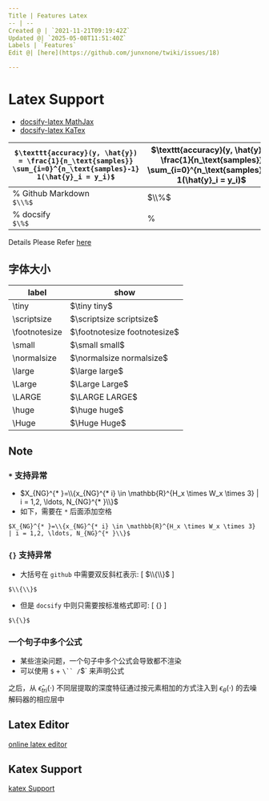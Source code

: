 ```yaml
---
Title | Features Latex
-- | --
Created @ | `2021-11-21T09:19:42Z`
Updated @| `2025-05-08T11:51:40Z`
Labels | `Features`
Edit @| [here](https://github.com/junxnone/twiki/issues/18)

---
```

# Latex Support

- [docsify-latex MathJax](https://scruel.github.io/docsify-latex/#/?id=with-mathjax)
- [docsify-latex KaTex](https://scruel.github.io/docsify-latex/#/?id=with-katex)

`$\texttt{accuracy}(y, \hat{y}) = \frac{1}{n_\text{samples}} \sum_{i=0}^{n_\text{samples}-1} 1(\hat{y}_i = y_i)$` | $\texttt{accuracy}(y, \hat{y}) = \frac{1}{n_\text{samples}} \sum_{i=0}^{n_\text{samples}-1} 1(\hat{y}_i = y_i)$
-- | --
%  Github Markdown<br> `$\\%$` | $\\%$ 
% docsify <br> `$\%$` | $\%$ 


Details Please Refer [here](https://junxnone.github.io/docsify-katex/docs/#/supported)

## 字体大小

label | show
-- | --
\tiny | $\tiny tiny$
\scriptsize| $\scriptsize scriptsize$
\footnotesize| $\footnotesize footnotesize$
\small| $\small small$
\normalsize| $\normalsize normalsize$
\large| $\large large$
\Large| $\Large Large$
\LARGE| $\LARGE LARGE$
\huge| $\huge huge$
\Huge| $\Huge Huge$

## Note

### `*` 支持异常

- $X_{NG}^{* }=\\{x_{NG}^{* i} \in \mathbb{R}^{H_x \times W_x \times 3} | i = 1,2, \ldots, N_{NG}^{* }\\}$ 
- 如下，需要在 `*` 后面添加空格

```
$X_{NG}^{* }=\\{x_{NG}^{* i} \in \mathbb{R}^{H_x \times W_x \times 3} | i = 1,2, \ldots, N_{NG}^{* }\\}$ 
```

### `{}` 支持异常

-  大括号在 `github` 中需要双反斜杠表示: [ $\\{\\}$ ]

```
$\\{\\}$
```

- 但是 `docsify` 中则只需要按标准格式即可: [ $\{\}$ ]

```
$\{\}$
```

### 一个句子中多个公式
- 某些渲染问题，一个句子中多个公式会导致都不渲染
- 可以使用 `$` + `\`` /`$` 来声明公式

之后，从 $\hat{\epsilon}_{tri }(\cdot)$ 不同层提取的深度特征通过按元素相加的方式注入到 $`\epsilon_{\theta}(\cdot)`$ 的去噪解码器的相应层中

## Latex Editor

[online latex editor](https://junxnone.github.io/m/ ':include :type=iframe width=100% height=600px')

## Katex Support

[katex Support](https://junxnone.github.io/docsify-katex/docs/#/supported ':include :type=iframe width=100% height=1200px')



